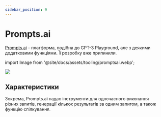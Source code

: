 ```yaml
---
sidebar_position: 9
---
```


# Prompts.ai

[Prompts.ai](https://prompts.ai/) – платформа, подібна до GPT-3 Playground, але з деякими додатковими функціями. Її розробку вже припинили.

import Image from '@site/docs/assets/tooling/promptsai.webp';

<div style={{textAlign: 'center'}}>
  <img src={Image} style={{width: "750px"}}/>
</div>

## Характеристики

Зокрема, Prompts.ai надає інструменти для одночасного виконання різних запитів, генерації кількох результатів за одним запитом, а також функцію спілкування.
